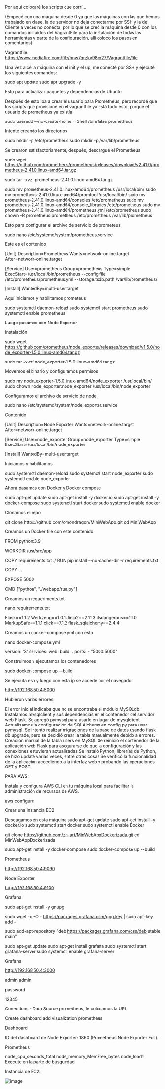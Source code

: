 Por aquí colocaré los scripts que corrí...

(Empecé con una máquina desde 0 ya que las máquinas con las que hemos trabajado en clase, la de servidor no deja conectarme por SSH y la de Cliente a veces no conecta, por lo que se creó la máquina desde 0 con los comandos incluidos del VagrantFile para la instalación de todas las herramientas y parte de la configuración, allí coloco los pasos en comentarios)

Vagrantfile: https://www.mediafire.com/file/hnw7qrzkv98ro27/Vagrantfile/file

Una vez alcé la máquina con el init y el up, me conecté por SSH y ejecuté los siguientes comandos:

sudo apt update
sudo apt upgrade -y

Esto para actualizar paquetes y dependencias de Ubuntu

Después de esto iba a crear el usuario para Prometheus, pero recordé que los scripts que provisioné en el vagrantfile ya está todo esto, porque el usuario de prometheus ya existía

sudo useradd --no-create-home --Shell /bin/false prometheus

Intenté creando los directorios 

sudo mkdir -p /etc/prometheus
sudo mkdir -p /var/lib/prometheus

Se crearon satisfactoriamente, después, descargué el Prometheus

sudo wget https://github.com/prometheus/prometheus/releases/download/v2.41.0/prometheus-2.41.0.linux-amd64.tar.gz

sudo tar -xvzf prometheus-2.41.0.linux-amd64.tar.gz

sudo mv prometheus-2.41.0.linux-amd64/prometheus /usr/local/bin/
sudo mv prometheus-2.41.0.linux-amd64/promtool /usr/local/bin/
sudo mv prometheus-2.41.0.linux-amd64/consoles /etc/prometheus
sudo mv prometheus-2.41.0.linux-amd64/console_libraries /etc/prometheus
sudo mv prometheus-2.41.0.linux-amd64/prometheus.yml /etc/prometheus
sudo chown -R prometheus:prometheus /etc/prometheus /var/lib/prometheus

Esto para configurar el archivo de servicio de prometeus

sudo nano /etc/systemd/system/prometheus.service

Este es el contenido

[Unit]
Description=Prometheus
Wants=network-online.target
After=network-online.target

[Service]
User=prometheus
Group=prometheus
Type=simple
ExecStart=/usr/local/bin/prometheus --config.file /etc/prometheus/prometheus.yml --storage.tsdb.path /var/lib/prometheus/

[Install]
WantedBy=multi-user.target

Aquí iniciamos y habilitamos prometeus

sudo systemctl daemon-reload
sudo systemctl start prometheus
sudo systemctl enable prometheus

Luego pasamos con Node Exporter

Instalación

sudo wget https://github.com/prometheus/node_exporter/releases/download/v1.5.0/node_exporter-1.5.0.linux-amd64.tar.gz


sudo tar -xvzf node_exporter-1.5.0.linux-amd64.tar.gz

Movemos el binario y configuramos permisos

sudo mv node_exporter-1.5.0.linux-amd64/node_exporter /usr/local/bin/
sudo chown node_exporter:node_exporter /usr/local/bin/node_exporter


Configuramos el archivo de servicio de node

sudo nano /etc/systemd/system/node_exporter.service

Contenido

[Unit]
Description=Node Exporter
Wants=network-online.target
After=network-online.target

[Service]
User=node_exporter
Group=node_exporter
Type=simple
ExecStart=/usr/local/bin/node_exporter

[Install]
WantedBy=multi-user.target


Iniciamos y habilitamos 

sudo systemctl daemon-reload
sudo systemctl start node_exporter
sudo systemctl enable node_exporter

Ahora pasamos con Docker y Docker compose

sudo apt-get update
sudo apt-get install -y docker.io
sudo apt-get install -y docker-compose
sudo systemctl start docker
sudo systemctl enable docker

Clonamos el repo

git clone https://github.com/omondragon/MiniWebApp.git
cd MiniWebApp

Creamos un Docker file con este contenido

FROM python:3.9

WORKDIR /usr/src/app

COPY requirements.txt ./
RUN pip install --no-cache-dir -r requirements.txt

COPY . .

EXPOSE 5000

CMD ["python", "./webapp/run.py"]


Creamos un requeriments.txt

nano requirements.txt

Flask==1.1.2
Werkzeug==1.0.1
Jinja2==2.11.3
itsdangerous==1.1.0
MarkupSafe==1.1.1
click==7.1.2
flask_sqlalchemy==2.4.4


Creamos un docker-compose.yml con esto

nano docker-compose.yml

version: '3'
services:
  web:
    build: .
    ports:
      - "5000:5000"

Construimos y ejecutamos los contenedores

sudo docker-compose up --build

Se ejecuta eso y luego con esta ip se accede por el navegador

http://192.168.50.4:5000

Hubieron varios errores:

El error inicial indicaba que no se encontraba el módulo MySQLdb.
Instalamos mysqlclient y sus dependencias en el contenedor del servidor web Flask.
Se agregó pymysql para usarlo en lugar de mysqlclient
Actualizamos la configuración de SQLAlchemy en config.py para usar pymysql.
Se intentó realizar migraciones de la base de datos usando flask db upgrade, pero se decidió crear la tabla manualmente debido a errores.
Creación manual de la tabla users en MySQL
Se reinició el contenedor de la aplicación web Flask para asegurarse de que la configuración y las conexiones estuvieran actualizadas
Se instaló Python, librerías de Python, se hizo update varias veces, entre otras cosas
Se verificó la funcionalidad de la aplicación accediendo a la interfaz web y probando las operaciones GET y POST.

PARA AWS:

Instala y configura AWS CLI en tu máquina local para facilitar la administración de recursos de AWS.

aws configure

Crear una Instancia EC2

Descagamos en esta máquina sudo apt-get update
sudo apt-get install -y docker.io
sudo systemctl start docker
sudo systemctl enable Docker

git clone https://github.com/zh-art/MinWebAppDockerizada.git
cd MinWebAppDockerizada


sudo apt-get install -y docker-compose
sudo docker-compose up --build

Prometheus

http://192.168.50.4:9090

Node Exporter

http://192.168.50.4:9100

Grafana

sudo apt-get install -y gnupg

sudo wget -q -O - https://packages.grafana.com/gpg.key | sudo apt-key add -

sudo add-apt-repository "deb https://packages.grafana.com/oss/deb stable main"

sudo apt-get update
sudo apt-get install grafana
sudo systemctl start grafana-server
sudo systemctl enable grafana-server

Grafana 

http://192.168.50.4:3000

admin
admin

password

12345

Conections - Data Source prometheus, le colocamos la URL

Create dashboard add visualization prometheus

Dashboard

ID del dashboard de Node Exporter: 1860 (Prometheus Node Exporter Full).

Prometheus

node_cpu_seconds_total
node_memory_MemFree_bytes
node_load1 Execute en la parte de busquedad

Instancia de EC2:

![image](https://github.com/zh-art/MinWebAppDockerizada/assets/131270996/1e2f814d-d99b-4bd3-891d-5b601ab18106)

